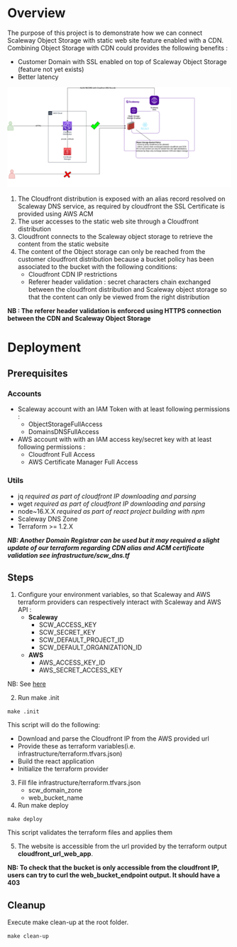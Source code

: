 # Overview
The purpose of this project is to demonstrate how we can connect Scaleway Object Storage with  static web site feature enabled with a CDN.
Combining Object Storage with CDN could provides the following benefits :
- Customer Domain with SSL enabled on top of Scaleway Object Storage (feature not yet exists) 
- Better latency 

![overview](docs/images/overview_diagram.png)

1. The Cloudfront distribution is exposed with an alias record resolved on Scaleway DNS service, as required by cloudfront the SSL Certificate is provided using AWS ACM
2. The user accesses to the static web site through a Cloudfront distribution 
3. Cloudfront connects to the Scaleway object storage to retrieve the content from the static website
4. The content of the Object storage can only be reached from the customer cloudfront distribution because a bucket policy has been associated to the bucket with the following conditions:
   - Cloudfront CDN IP restrictions
   - Referer header validation : secret characters chain exchanged between the cloudfront distribution and Scaleway object storage so that the content can only be viewed from the right distribution

**NB : The referer header validation is enforced using HTTPS connection between the CDN and Scaleway Object Storage**

# Deployment
## Prerequisites
### Accounts
- Scaleway account with an IAM Token with at least following permissions : 
    - ObjectStorageFullAccess
    - DomainsDNSFullAccess
- AWS account with with an IAM access key/secret key with at least following permissions : 
    - Cloudfront Full Access
    - AWS Certificate Manager Full Access
### Utils
- jq *required as part of cloudfront IP downloading and parsing*
- wget *required as part of cloudfront IP downloading and parsing*
- node~16.X.X *required as part of react project building with npm*
- Scaleway DNS Zone
- Terraform >= 1.2.X

***NB: Another Domain Registrar can be used but it may required a slight update of our terraform regarding CDN alias and ACM certificate validation see infrastructure/scw_dns.tf***

## Steps
1. Configure your environment variables, so that  Scaleway and AWS terraform providers can respectively interact with Scaleway and AWS API :
    - **Scaleway**
      - SCW_ACCESS_KEY
      - SCW_SECRET_KEY
      - SCW_DEFAULT_PROJECT_ID
      - SCW_DEFAULT_ORGANIZATION_ID
    - **AWS**
      - AWS_ACCESS_KEY_ID
      - AWS_SECRET_ACCESS_KEY

NB: See [here](https://registry.terraform.io/providers/scaleway/scaleway/latest/docs)

2. Run make .init
```
make .init
```
This script will do the following:
   - Download and parse the Cloudfront IP from the AWS provided url
   - Provide these as terraform variables(i.e. infrastructure/terraform.tfvars.json)
   - Build the react application
   - Initialize the terraform provider
3. Fill  file infrastructure/terraform.tfvars.json
   - scw_domain_zone 
   - web_bucket_name
4. Run make deploy
```
make deploy
```
This script validates the terraform files and applies them


5. The website is accessible from the url provided by the terraform output **cloudfront_url_web_app**.

**NB: To check that the bucket is only accessible from the cloudfront IP, users can try to curl the web_bucket_endpoint output. It should have a 403**

## Cleanup
Execute make clean-up at the root folder.
```
make clean-up
```